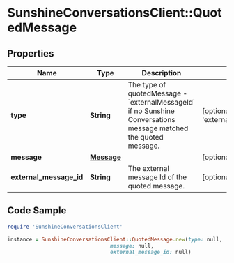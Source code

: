 # SunshineConversationsClient::QuotedMessage

## Properties

Name | Type | Description | Notes
------------ | ------------- | ------------- | -------------
**type** | **String** | The type of quotedMessage - &#x60;externalMessageId&#x60; if no Sunshine Conversations message matched the quoted message. | [optional] [default to &#39;externalMessageId&#39;]
**message** | [**Message**](Message.md) |  | [optional] 
**external_message_id** | **String** | The external message Id of the quoted message. | [optional] 

## Code Sample

```ruby
require 'SunshineConversationsClient'

instance = SunshineConversationsClient::QuotedMessage.new(type: null,
                                 message: null,
                                 external_message_id: null)
```


